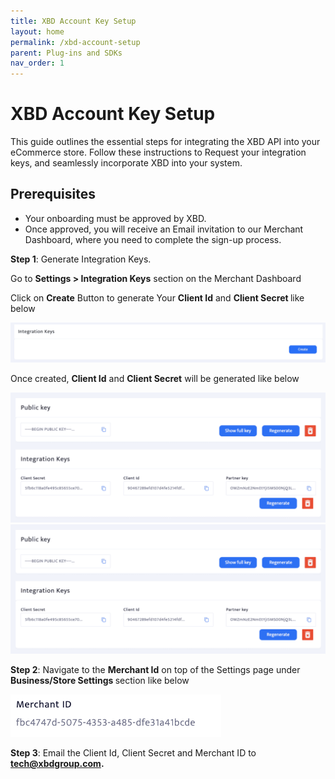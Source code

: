 ```yaml
---
title: XBD Account Key Setup
layout: home
permalink: /xbd-account-setup
parent: Plug-ins and SDKs
nav_order: 1
---
```


# XBD Account Key Setup

This guide outlines the essential steps for integrating the XBD API into your eCommerce store. Follow these instructions to Request your integration keys, and seamlessly incorporate XBD into your system.


## Prerequisites

- Your onboarding must be approved by XBD.
- Once approved, you will receive an Email invitation to our Merchant Dashboard, where you need to complete the sign-up process.

<strong>Step 1</strong>: Generate Integration Keys.

Go to <strong>Settings > Integration Keys</strong> section on the Merchant Dashboard

Click on <strong>Create</strong> Button to generate Your <strong>Client Id</strong> and <strong>Client Secret </strong> like below

![Integration Keys](/assets/doc/1.webp)

Once created, <strong>Client Id</strong> and <strong>Client Secret</strong> will be generated like below

![Public Keys](/assets/doc/2.webp)
![Integration Keys](/assets/doc/3.webp)


<strong>Step 2</strong>: Navigate to the <strong>Merchant Id</strong> on top of the Settings page under <strong>Business/Store Settings </strong> section like below

![Merchant Id](/assets/doc/4.webp)

<strong>Step 3</strong>: Email the Client Id, Client Secret and Merchant ID to <strong>tech@xbdgroup.com.</strong>


